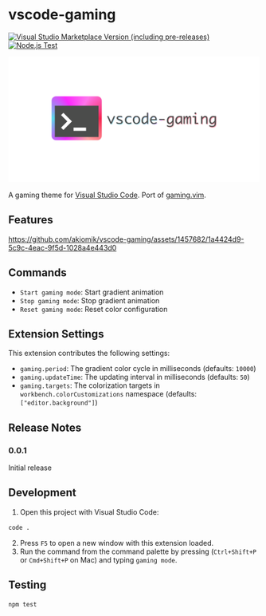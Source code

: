 # vscode-gaming

[![Visual Studio Marketplace Version (including pre-releases)](https://img.shields.io/visual-studio-marketplace/v/omi.vscode-gaming)](https://marketplace.visualstudio.com/items?itemName=omi.vscode-gaming)
[![Node.js Test](https://github.com/akiomik/vscode-gaming/actions/workflows/test.yml/badge.svg)](https://github.com/akiomik/vscode-gaming/actions/workflows/test.yml)

![banner](images/github-banner.png)

A gaming theme for [Visual Studio Code](https://azure.microsoft.com/en-us/products/visual-studio-code).
Port of [gaming.vim](https://github.com/high-moctane/gaming.vim).

## Features

https://github.com/akiomik/vscode-gaming/assets/1457682/1a4424d9-5c9c-4eac-9f5d-1028a4e443d0

## Commands

* `Start gaming mode`: Start gradient animation
* `Stop gaming mode`: Stop gradient animation
* `Reset gaming mode`: Reset color configuration

## Extension Settings

This extension contributes the following settings:

* `gaming.period`: The gradient color cycle in milliseconds (defaults: `10000`)
* `gaming.updateTime`: The updating interval in milliseconds (defaults: `50`)
* `gaming.targets`: The colorization targets in `workbench.colorCustomizations` namespace (defaults: `["editor.background"]`)

## Release Notes

### 0.0.1

Initial release

## Development

1. Open this project with Visual Studio Code:

```bash
code .
```

2. Press `F5` to open a new window with this extension loaded.
3. Run the command from the command palette by pressing (`Ctrl+Shift+P` or `Cmd+Shift+P` on Mac) and typing `gaming mode`.

## Testing

```bash
npm test
```
